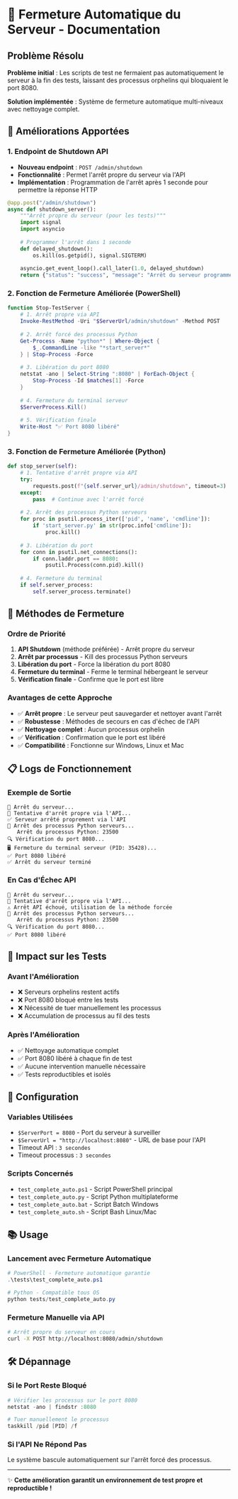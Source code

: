 # 🛑 Fermeture Automatique du Serveur - Documentation

## Problème Résolu

**Problème initial** : Les scripts de test ne fermaient pas automatiquement le serveur à la fin des tests, laissant des processus orphelins qui bloquaient le port 8080.

**Solution implémentée** : Système de fermeture automatique multi-niveaux avec nettoyage complet.

## 🔧 Améliorations Apportées

### 1. Endpoint de Shutdown API
- **Nouveau endpoint** : `POST /admin/shutdown`
- **Fonctionnalité** : Permet l'arrêt propre du serveur via l'API
- **Implémentation** : Programmation de l'arrêt après 1 seconde pour permettre la réponse HTTP

```python
@app.post("/admin/shutdown")
async def shutdown_server():
    """Arrêt propre du serveur (pour les tests)"""
    import signal
    import asyncio
    
    # Programmer l'arrêt dans 1 seconde
    def delayed_shutdown():
        os.kill(os.getpid(), signal.SIGTERM)
    
    asyncio.get_event_loop().call_later(1.0, delayed_shutdown)
    return {"status": "success", "message": "Arrêt du serveur programmé"}
```

### 2. Fonction de Fermeture Améliorée (PowerShell)

```powershell
function Stop-TestServer {
    # 1. Arrêt propre via API
    Invoke-RestMethod -Uri "$ServerUrl/admin/shutdown" -Method POST
    
    # 2. Arrêt forcé des processus Python
    Get-Process -Name "python*" | Where-Object { 
        $_.CommandLine -like "*start_server*" 
    } | Stop-Process -Force
    
    # 3. Libération du port 8080
    netstat -ano | Select-String ":8080" | ForEach-Object { 
        Stop-Process -Id $matches[1] -Force 
    }
    
    # 4. Fermeture du terminal serveur
    $ServerProcess.Kill()
    
    # 5. Vérification finale
    Write-Host "✅ Port 8080 libéré"
}
```

### 3. Fonction de Fermeture Améliorée (Python)

```python
def stop_server(self):
    # 1. Tentative d'arrêt propre via API
    try:
        requests.post(f"{self.server_url}/admin/shutdown", timeout=3)
    except:
        pass  # Continue avec l'arrêt forcé
    
    # 2. Arrêt des processus Python serveurs
    for proc in psutil.process_iter(['pid', 'name', 'cmdline']):
        if 'start_server.py' in str(proc.info['cmdline']):
            proc.kill()
    
    # 3. Libération du port
    for conn in psutil.net_connections():
        if conn.laddr.port == 8080:
            psutil.Process(conn.pid).kill()
    
    # 4. Fermeture du terminal
    if self.server_process:
        self.server_process.terminate()
```

## 🎯 Méthodes de Fermeture

### Ordre de Priorité
1. **API Shutdown** (méthode préférée) - Arrêt propre du serveur
2. **Arrêt par processus** - Kill des processus Python serveurs
3. **Libération du port** - Force la libération du port 8080
4. **Fermeture du terminal** - Ferme le terminal hébergeant le serveur
5. **Vérification finale** - Confirme que le port est libre

### Avantages de cette Approche
- ✅ **Arrêt propre** : Le serveur peut sauvegarder et nettoyer avant l'arrêt
- ✅ **Robustesse** : Méthodes de secours en cas d'échec de l'API
- ✅ **Nettoyage complet** : Aucun processus orphelin
- ✅ **Vérification** : Confirmation que le port est libéré
- ✅ **Compatibilité** : Fonctionne sur Windows, Linux et Mac

## 📋 Logs de Fonctionnement

### Exemple de Sortie
```
🛑 Arrêt du serveur...
📡 Tentative d'arrêt propre via l'API...
✅ Serveur arrêté proprement via l'API
🔪 Arrêt des processus Python serveurs...
   Arrêt du processus Python: 23500
🔍 Vérification du port 8080...
🖥️ Fermeture du terminal serveur (PID: 35428)...
✅ Port 8080 libéré
✅ Arrêt du serveur terminé
```

### En Cas d'Échec API
```
🛑 Arrêt du serveur...
📡 Tentative d'arrêt propre via l'API...
⚠️ Arrêt API échoué, utilisation de la méthode forcée
🔪 Arrêt des processus Python serveurs...
   Arrêt du processus Python: 23500
🔍 Vérification du port 8080...
✅ Port 8080 libéré
```

## 🚀 Impact sur les Tests

### Avant l'Amélioration
- ❌ Serveurs orphelins restent actifs
- ❌ Port 8080 bloqué entre les tests
- ❌ Nécessité de tuer manuellement les processus
- ❌ Accumulation de processus au fil des tests

### Après l'Amélioration
- ✅ Nettoyage automatique complet
- ✅ Port 8080 libéré à chaque fin de test
- ✅ Aucune intervention manuelle nécessaire
- ✅ Tests reproductibles et isolés

## 🔧 Configuration

### Variables Utilisées
- `$ServerPort = 8080` - Port du serveur à surveiller
- `$ServerUrl = "http://localhost:8080"` - URL de base pour l'API
- Timeout API : `3 secondes`
- Timeout processus : `3 secondes`

### Scripts Concernés
- `test_complete_auto.ps1` - Script PowerShell principal
- `test_complete_auto.py` - Script Python multiplateforme
- `test_complete_auto.bat` - Script Batch Windows
- `test_complete_auto.sh` - Script Bash Linux/Mac

## 📚 Usage

### Lancement avec Fermeture Automatique
```powershell
# PowerShell - Fermeture automatique garantie
.\tests\test_complete_auto.ps1

# Python - Compatible tous OS
python tests/test_complete_auto.py
```

### Fermeture Manuelle via API
```bash
# Arrêt propre du serveur en cours
curl -X POST http://localhost:8080/admin/shutdown
```

## 🛠️ Dépannage

### Si le Port Reste Bloqué
```powershell
# Vérifier les processus sur le port 8080
netstat -ano | findstr :8080

# Tuer manuellement le processus
taskkill /pid [PID] /f
```

### Si l'API Ne Répond Pas
Le système bascule automatiquement sur l'arrêt forcé des processus.

---

✨ **Cette amélioration garantit un environnement de test propre et reproductible !**